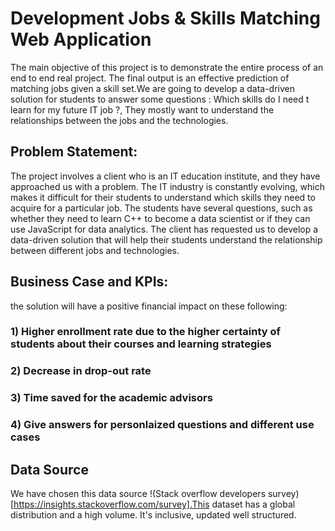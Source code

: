 # Development Jobs & Skills Matching Web Application 


The main objective of this project is to demonstrate the entire process of an end to end real project. The final output is an effective prediction of matching jobs given a skill set.We are going to develop a data-driven solution for students to answer some questions : Which skills do I need t learn for my future IT job ?, They mostly want to understand the relationships between the jobs and the technologies.


## Problem Statement:

The project involves a client who is an IT education institute, and they have approached us with a problem. The IT industry is constantly evolving, which makes it difficult for their students to understand which skills they need to acquire for a particular job. The students have several questions, such as whether they need to learn C++ to become a data scientist or if they can use JavaScript for data analytics. The client has requested us to develop a data-driven solution that will help their students understand the relationship between different jobs and technologies.

## Business Case and KPIs:
the solution will have  a positive financial impact on these following:
### **1)** Higher enrollment rate due to the higher certainty of students about their courses and learning strategies
### **2)** Decrease in drop-out rate
### **3)** Time saved for the academic advisors
### **4)** Give answers for personlaized questions and different use cases



## Data Source

We have chosen this data source !(Stack overflow developers survey)[https://insights.stackoverflow.com/survey].This dataset has a global distribution and a high volume. It's inclusive, updated well structured. 
